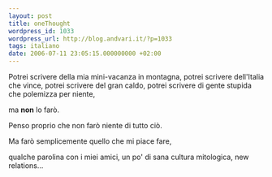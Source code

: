 ```yaml
---
layout: post
title: oneThought
wordpress_id: 1033
wordpress_url: http://blog.andvari.it/?p=1033
tags: italiano
date: 2006-07-11 23:05:15.000000000 +02:00
---
```

Potrei scrivere della mia mini-vacanza in montagna,
potrei scrivere dell'Italia che vince,
potrei scrivere del gran caldo,
potrei scrivere di gente stupida che polemizza per niente,

ma <strong>non</strong> lo farò.

Penso proprio che non farò niente di tutto ciò.

Ma farò semplicemente quello che mi piace fare,

qualche parolina con i miei amici,
un po' di sana cultura mitologica,
new relations...
